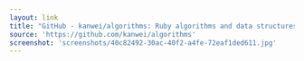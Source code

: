 ```yaml
---
layout: link
title: "GitHub - kanwei/algorithms: Ruby algorithms and data structures. C extensions"
source: 'https://github.com/kanwei/algorithms'
screenshot: 'screenshots/40c82492-30ac-40f2-a4fe-72eaf1ded611.jpg'
---
```


